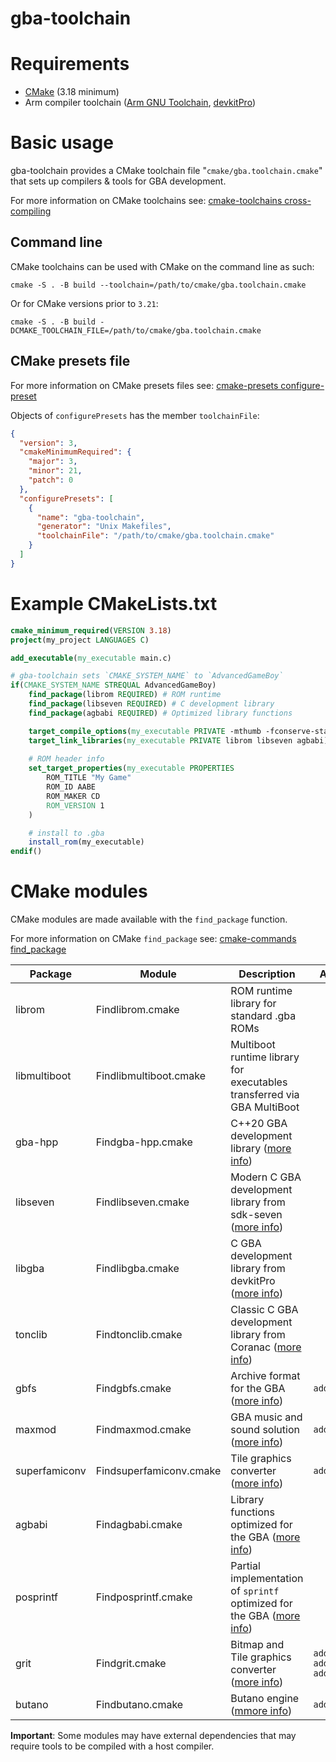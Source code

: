 # gba-toolchain

# Requirements

* [CMake](https://cmake.org/) (3.18 minimum)
* Arm compiler toolchain ([Arm GNU Toolchain](https://developer.arm.com/downloads/-/arm-gnu-toolchain-downloads), [devkitPro](https://devkitpro.org/))

# Basic usage

gba-toolchain provides a CMake toolchain file "`cmake/gba.toolchain.cmake`" that sets up compilers & tools for GBA development.

For more information on CMake toolchains see: [cmake-toolchains cross-compiling](https://cmake.org/cmake/help/latest/manual/cmake-toolchains.7.html#cross-compiling)

## Command line

CMake toolchains can be used with CMake on the command line as such:

```shell
cmake -S . -B build --toolchain=/path/to/cmake/gba.toolchain.cmake
```

Or for CMake versions prior to `3.21`:

```shell
cmake -S . -B build -DCMAKE_TOOLCHAIN_FILE=/path/to/cmake/gba.toolchain.cmake
```

## CMake presets file

For more information on CMake presets files see: [cmake-presets configure-preset](https://cmake.org/cmake/help/latest/manual/cmake-presets.7.html)

Objects of `configurePresets` has the member `toolchainFile`:

```json
{
  "version": 3,
  "cmakeMinimumRequired": {
    "major": 3,
    "minor": 21,
    "patch": 0
  },
  "configurePresets": [
    {
      "name": "gba-toolchain",
      "generator": "Unix Makefiles",
      "toolchainFile": "/path/to/cmake/gba.toolchain.cmake"
    }
  ]
}
```

# Example CMakeLists.txt

```cmake
cmake_minimum_required(VERSION 3.18)
project(my_project LANGUAGES C)

add_executable(my_executable main.c)

# gba-toolchain sets `CMAKE_SYSTEM_NAME` to `AdvancedGameBoy`
if(CMAKE_SYSTEM_NAME STREQUAL AdvancedGameBoy)
    find_package(librom REQUIRED) # ROM runtime
    find_package(libseven REQUIRED) # C development library
    find_package(agbabi REQUIRED) # Optimized library functions

    target_compile_options(my_executable PRIVATE -mthumb -fconserve-stack -fomit-frame-pointer)
    target_link_libraries(my_executable PRIVATE librom libseven agbabi)
    
    # ROM header info
    set_target_properties(my_executable PROPERTIES
        ROM_TITLE "My Game"
        ROM_ID AABE
        ROM_MAKER CD
        ROM_VERSION 1
    )

    # install to .gba
    install_rom(my_executable)
endif()
```

# CMake modules

CMake modules are made available with the `find_package` function.

For more information on CMake `find_package` see: [cmake-commands find_package](https://cmake.org/cmake/help/latest/command/find_package.html)

| Package       | Module                  | Description                                                                                                                    | Additional CMake functions                                       |
|---------------|-------------------------|--------------------------------------------------------------------------------------------------------------------------------|------------------------------------------------------------------|
| librom        | Findlibrom.cmake        | ROM runtime library for standard .gba ROMs                                                                                     |                                                                  |
| libmultiboot  | Findlibmultiboot.cmake  | Multiboot runtime library for executables transferred via GBA MultiBoot                                                        |                                                                  |
| gba-hpp       | Findgba-hpp.cmake       | C++20 GBA development library ([more info](https://github.com/felixjones/gba-hpp))                                             |                                                                  |
| libseven      | Findlibseven.cmake      | Modern C GBA development library from sdk-seven ([more info](https://github.com/LunarLambda/sdk-seven))                        |                                                                  |
| libgba        | Findlibgba.cmake        | C GBA development library from devkitPro ([more info](https://github.com/devkitPro/libgba))                                    |                                                                  |
| tonclib       | Findtonclib.cmake       | Classic C GBA development library from Coranac ([more info](https://www.coranac.com/man/tonclib/main.htm))                     |                                                                  |
| gbfs          | Findgbfs.cmake          | Archive format for the GBA ([more info](https://pineight.com/gba/#gbfs))                                                       | `add_gbfs_archive`                                               |
| maxmod        | Findmaxmod.cmake        | GBA music and sound solution ([more info](https://maxmod.devkitpro.org/))                                                      | `add_maxmod_soundbank`                                           |
| superfamiconv | Findsuperfamiconv.cmake | Tile graphics converter ([more info](https://github.com/Optiroc/SuperFamiconv))                                                | `add_superfamiconv_graphics`                                     |
| agbabi        | Findagbabi.cmake        | Library functions optimized for the GBA ([more info](https://github.com/felixjones/agbabi))                                    |                                                                  |
| posprintf     | Findposprintf.cmake     | Partial implementation of `sprintf` optimized for the GBA ([more info](http://www.danposluns.com/gbadev/posprintf/index.html)) |                                                                  |
| grit          | Findgrit.cmake          | Bitmap and Tile graphics converter ([more info](https://www.coranac.com/man/grit/html/grit.htm))                               | `add_grit_bitmap`<br />`add_grit_sprite`<br />`add_grit_tilemap` |
| butano        | Findbutano.cmake        | Butano engine ([mmore info](https://github.com/GValiente/butano))                                                              | `add_butano_asset_subdirectory`                                  |

**Important**: Some modules may have external dependencies that may require tools to be compiled with a host compiler.
